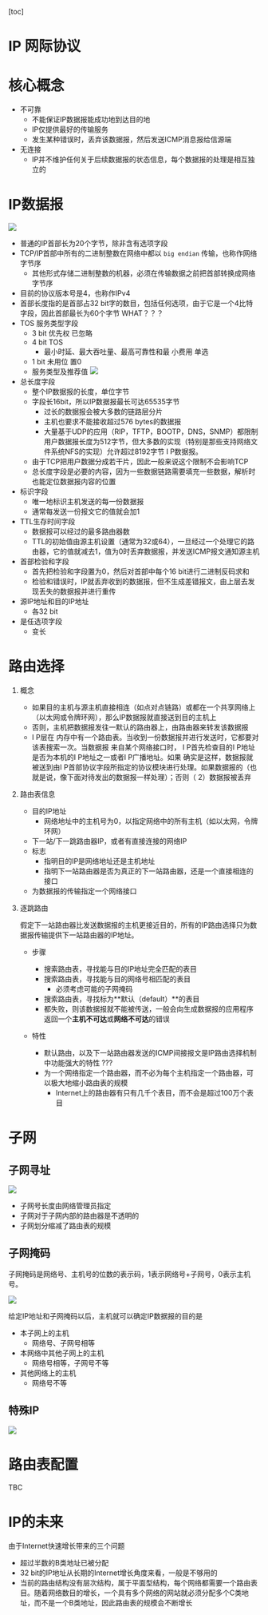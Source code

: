 [toc]

# IP 网际协议

# 核心概念

* 不可靠
	* 不能保证IP数据报能成功地到达目的地
	* IP仅提供最好的传输服务
	* 发生某种错误时，丢弃该数据报，然后发送ICMP消息报给信源端
* 无连接
	* IP并不维护任何关于后续数据报的状态信息，每个数据报的处理是相互独立的

# IP数据报

![](media/15479676073013.jpg)

* 普通的IP首部长为20个字节，除非含有选项字段
* TCP/IP首部中所有的二进制整数在网络中都以 `big endian` 传输，也称作网络字节序
	* 其他形式存储二进制整数的机器，必须在传输数据之前把首部转换成网络字节序
* 目前的协议版本号是4，也称作IPv4
* 首部长度指的是首部占32 bit字的数目，包括任何选项，由于它是一个4比特字段，因此首部最长为60个字节 WHAT？？？
* TOS 服务类型字段
	* 3 bit 优先权 已忽略
	* 4 bit TOS
		* 最小时延、最大吞吐量、最高可靠性和最小费用 单选
	* 1 bit 未用位 置0
	* 服务类型及推荐值
		![](media/15479685254412.jpg)
* 总长度字段
	* 整个IP数据报的长度，单位字节
	* 字段长16bit，所以IP数据报最长可达65535字节
		* 过长的数据报会被大多数的链路层分片
		* 主机也要求不能接收超过576 bytes的数据报
		* 大量基于UDP的应用（RIP，TFTP，BOOTP，DNS，SNMP）都限制用户数据报长度为512字节，但大多数的实现（特别是那些支持网络文件系统NFS的实现）允许超过8192字节I P数据报。
	* 由于TCP把用户数据分成若干片，因此一般来说这个限制不会影响TCP
	* 总长度字段是必要的内容，因为一些数据链路需要填充一些数据，解析时也能定位数据报内容的位置
* 标识字段
	* 唯一地标识主机发送的每一份数据报
	* 通常每发送一份报文它的值就会加1
* TTL生存时间字段
	* 数据报可以经过的最多路由器数
	* TTL的初始值由源主机设置（通常为32或64），一旦经过一个处理它的路由器，它的值就减去1，值为0时丢弃数据报，并发送ICMP报文通知源主机
* 首部检验和字段
	* 首先把检验和字段置为0，然后对首部中每个16 bit进行二进制反码求和
	* 检验和错误时，IP就丢弃收到的数据报，但不生成差错报文，由上层去发现丢失的数据报并进行重传
* 源IP地址和目的IP地址
	* 各32 bit
* 是任选项字段
	* 变长

# 路由选择

1.  概念

	* 如果目的主机与源主机直接相连（如点对点链路）或都在一个共享网络上（以太网或令牌环网），那么IP数据报就直接送到目的主机上
	* 否则，主机把数据报发往一默认的路由器上，由路由器来转发该数据报
	* I P层在内存中有一个路由表。当收到一份数据报并进行发送时，它都要对该表搜索一次。当数据报来自某个网络接口时， I P首先检查目的I P地址是否为本机的I P地址之一或者I P广播地址。如果确实是这样，数据报就被送到由I P首部协议字段所指定的协议模块进行处理。如果数据报的（也就是说，像下面对待发出的数据报一样处理）；否则（ 2）数据报被丢弃

2. 路由表信息

	* 目的IP地址
		* 网络地址中的主机号为0，以指定网络中的所有主机（如以太网，令牌环网）
	* 下一站/下一跳路由器IP，或者有直接连接的网络IP
	* 标志
		* 指明目的IP是网络地址还是主机地址
		* 指明下一站路由器是否为真正的下一站路由器，还是一个直接相连的接口
	* 为数据报的传输指定一个网络接口

3. 逐跳路由
	
	假定下一站路由器比发送数据报的主机更接近目的，所有的IP路由选择只为数据报传输提供下一站路由器的IP地址。
	
	* 步骤
	
		* 搜索路由表，寻找能与目的IP地址完全匹配的表目
		* 搜索路由表，寻找能与目的网络号相匹配的表目
			* 必须考虑可能的子网掩码
		* 搜索路由表，寻找标为**默认（default）**的表目
		* 都失败，则该数据报就不能被传送，一般会向生成数据报的应用程序返回一个**主机不可达**或**网络不可达**的错误
	
	* 特性
		
		* 默认路由，以及下一站路由器发送的ICMP间接报文是IP路由选择机制中功能强大的特性 ???
		* 为一个网络指定一个路由器，而不必为每个主机指定一个路由器，可以极大地缩小路由表的规模
			* Internet上的路由器有只有几千个表目，而不会是超过100万个表目

# 子网

## 子网寻址

![](media/15479732300200.jpg)

* 子网号长度由网络管理员指定
* 子网对于子网内部的路由器是不透明的
* 子网划分缩减了路由表的规模

## 子网掩码

子网掩码是网络号、主机号的位数的表示码，1表示网络号+子网号，0表示主机号。

![](media/15479736225683.jpg)

给定IP地址和子网掩码以后，主机就可以确定IP数据报的目的是

* 本子网上的主机
	* 网络号、子网号相等
* 本网络中其他子网上的主机
	* 网络号相等，子网号不等
* 其他网络上的主机
	* 网络号不等

## 特殊IP

![](media/15479737919819.jpg)

# 路由表配置

TBC

# IP的未来

由于Internet快速增长带来的三个问题

* 超过半数的B类地址已被分配
* 32 bit的IP地址从长期的Internet增长角度来看，一般是不够用的
* 当前的路由结构没有层次结构，属于平面型结构，每个网络都需要一个路由表目。随着网络数目的增长，一个具有多个网络的网站就必须分配多个C类地址，而不是一个B类地址，因此路由表的规模会不断增长



